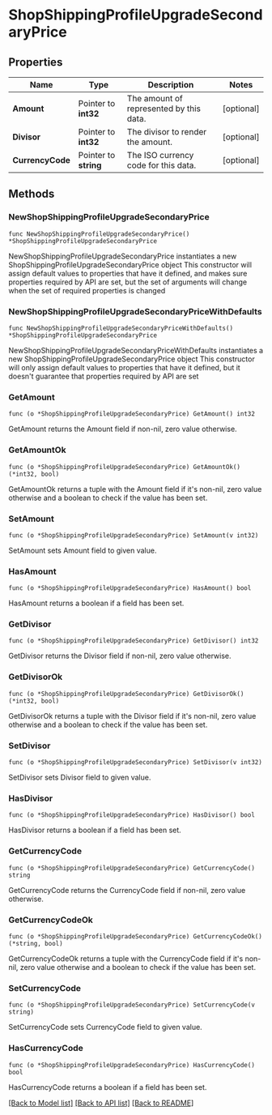 # ShopShippingProfileUpgradeSecondaryPrice

## Properties

Name | Type | Description | Notes
------------ | ------------- | ------------- | -------------
**Amount** | Pointer to **int32** | The amount of represented by this data. | [optional] 
**Divisor** | Pointer to **int32** | The divisor to render the amount. | [optional] 
**CurrencyCode** | Pointer to **string** | The ISO currency code for this data. | [optional] 

## Methods

### NewShopShippingProfileUpgradeSecondaryPrice

`func NewShopShippingProfileUpgradeSecondaryPrice() *ShopShippingProfileUpgradeSecondaryPrice`

NewShopShippingProfileUpgradeSecondaryPrice instantiates a new ShopShippingProfileUpgradeSecondaryPrice object
This constructor will assign default values to properties that have it defined,
and makes sure properties required by API are set, but the set of arguments
will change when the set of required properties is changed

### NewShopShippingProfileUpgradeSecondaryPriceWithDefaults

`func NewShopShippingProfileUpgradeSecondaryPriceWithDefaults() *ShopShippingProfileUpgradeSecondaryPrice`

NewShopShippingProfileUpgradeSecondaryPriceWithDefaults instantiates a new ShopShippingProfileUpgradeSecondaryPrice object
This constructor will only assign default values to properties that have it defined,
but it doesn't guarantee that properties required by API are set

### GetAmount

`func (o *ShopShippingProfileUpgradeSecondaryPrice) GetAmount() int32`

GetAmount returns the Amount field if non-nil, zero value otherwise.

### GetAmountOk

`func (o *ShopShippingProfileUpgradeSecondaryPrice) GetAmountOk() (*int32, bool)`

GetAmountOk returns a tuple with the Amount field if it's non-nil, zero value otherwise
and a boolean to check if the value has been set.

### SetAmount

`func (o *ShopShippingProfileUpgradeSecondaryPrice) SetAmount(v int32)`

SetAmount sets Amount field to given value.

### HasAmount

`func (o *ShopShippingProfileUpgradeSecondaryPrice) HasAmount() bool`

HasAmount returns a boolean if a field has been set.

### GetDivisor

`func (o *ShopShippingProfileUpgradeSecondaryPrice) GetDivisor() int32`

GetDivisor returns the Divisor field if non-nil, zero value otherwise.

### GetDivisorOk

`func (o *ShopShippingProfileUpgradeSecondaryPrice) GetDivisorOk() (*int32, bool)`

GetDivisorOk returns a tuple with the Divisor field if it's non-nil, zero value otherwise
and a boolean to check if the value has been set.

### SetDivisor

`func (o *ShopShippingProfileUpgradeSecondaryPrice) SetDivisor(v int32)`

SetDivisor sets Divisor field to given value.

### HasDivisor

`func (o *ShopShippingProfileUpgradeSecondaryPrice) HasDivisor() bool`

HasDivisor returns a boolean if a field has been set.

### GetCurrencyCode

`func (o *ShopShippingProfileUpgradeSecondaryPrice) GetCurrencyCode() string`

GetCurrencyCode returns the CurrencyCode field if non-nil, zero value otherwise.

### GetCurrencyCodeOk

`func (o *ShopShippingProfileUpgradeSecondaryPrice) GetCurrencyCodeOk() (*string, bool)`

GetCurrencyCodeOk returns a tuple with the CurrencyCode field if it's non-nil, zero value otherwise
and a boolean to check if the value has been set.

### SetCurrencyCode

`func (o *ShopShippingProfileUpgradeSecondaryPrice) SetCurrencyCode(v string)`

SetCurrencyCode sets CurrencyCode field to given value.

### HasCurrencyCode

`func (o *ShopShippingProfileUpgradeSecondaryPrice) HasCurrencyCode() bool`

HasCurrencyCode returns a boolean if a field has been set.


[[Back to Model list]](../README.md#documentation-for-models) [[Back to API list]](../README.md#documentation-for-api-endpoints) [[Back to README]](../README.md)


